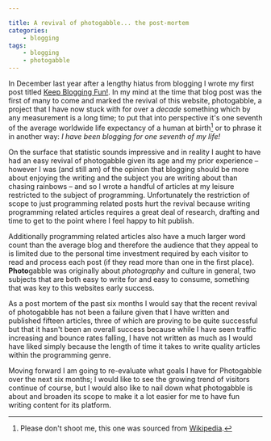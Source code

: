 ```yaml
---

title: A revival of photogabble... the post-mortem
categories:
    - blogging
tags:
    - blogging
    - photogabble
---
```


In December last year after a lengthy hiatus from blogging I wrote my first post titled [Keep Blogging Fun!](http://www.photogabble.co.uk/blog/2014/12/31/keep-blogging-fun/). In my mind at the time that blog post was the first of 
many to come and marked the revival of this website, photogabble, a project that I have now stuck with for over a *decade* something which by any measurement is a long time; to put that into perspective it's one seventh of the 
average worldwide life expectancy of a human at birth[^1] or to phrase it in another way: *I have been blogging for one seventh of my life!*

On the surface that statistic sounds impressive and in reality I aught to have had an easy revival of photogabble given its age and my prior experience &ndash; however I was (and still am) of the opinion that blogging should be more 
about enjoying the writing and the subject you are writing about than chasing rainbows &ndash; and so I wrote a handful of articles at my leisure restricted to the subject of programming. Unfortunately the restriction of scope to just 
programming related posts hurt the revival because writing programming related articles requires a great deal of research, drafting and time to get to the point where I feel happy to hit publish.

Additionally programming related articles also have a much larger word count than the average blog and therefore the audience that they appeal to is limited due to the personal time investment required by each visitor to read and 
process each post (if they read more than one in the first place). **Photo**gabble was originally about *photography* and culture in general, two subjects that are both easy to write for and easy to consume, something that was 
key to this websites early success.

As a post mortem of the past six months I would say that the recent revival of photogabble has not been a failure given that I have written and published fifteen articles, three of which are proving to be quite successful but 
that it hasn't been an overall success because while I have seen traffic increasing and bounce rates falling, I have not written as much as I would have liked simply because the length of time it takes to write quality articles 
within the programming genre.

Moving forward I am going to re-evaluate what goals I have for Photogabble over the next six months; I would like to see the growing trend of visitors continue of course, but I would also like to nail down what photogabble is 
about and broaden its scope to make it a lot easier for me to have fun writing content for its platform.

[^1]: Please don't shoot me, this one was sourced from [Wikipedia](https://en.wikipedia.org/wiki/List_of_countries_by_life_expectancy).
